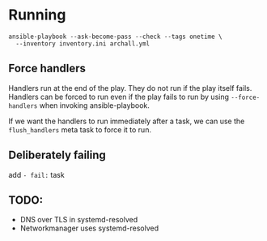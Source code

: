 # Running

```
ansible-playbook --ask-become-pass --check --tags onetime \
  --inventory inventory.ini archall.yml
```

## Force handlers

Handlers run at the end of the play. They do not run if the play itself
fails. Handlers can be forced to run even if the play fails to run by
using `--force-handlers` when invoking ansible-playbook.

If we want the handlers to run immediately after a task, we can use the
`flush_handlers` meta task to force it to run.

## Deliberately failing

add `- fail:` task

## TODO:

- DNS over TLS in systemd-resolved
- Networkmanager uses systemd-resolved
